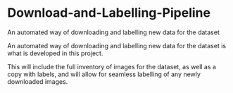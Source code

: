 # Download-and-Labelling-Pipeline
An automated way of downloading and labelling new data for the dataset


An automated way of downloading and labelling new data for the dataset is what is developed in this project.

This will include the full inventory of images for the dataset, as well as a copy with labels, and will allow for seamless labelling of any newly downloaded images.
